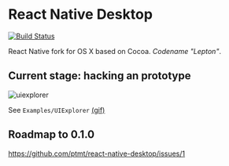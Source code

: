 # React Native Desktop

[![Build Status](https://travis-ci.org/ptmt/react-native-desktop.svg)](https://travis-ci.org/ptmt/react-native-desktop)

React Native fork for OS X based on Cocoa. *Codename "Lepton"*.

## Current stage: hacking an prototype

![uiexplorer](https://cloud.githubusercontent.com/assets/1004115/10558069/1424bbb0-74dc-11e5-82c0-63b9371e7b97.png)

See `Examples/UIExplorer` [(gif)](http://i.imgur.com/ngju9d9.gifv)

## Roadmap to 0.1.0

https://github.com/ptmt/react-native-desktop/issues/1
